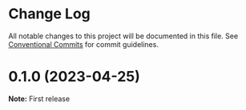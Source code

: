 # Change Log

All notable changes to this project will be documented in this file.
See [Conventional Commits](https://conventionalcommits.org) for commit guidelines.
# 0.1.0 (2023-04-25)

**Note:** First release
